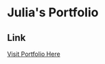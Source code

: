 # Julia's Portfolio

## Link

[Visit Portfolio Here](https://julialj95.github.io/Responsive-Portfolio/)
